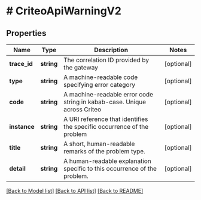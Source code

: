 # # CriteoApiWarningV2

## Properties

Name | Type | Description | Notes
------------ | ------------- | ------------- | -------------
**trace_id** | **string** | The correlation ID provided by the gateway | [optional]
**type** | **string** | A machine-readable code specifying error category | [optional]
**code** | **string** | A machine-readable error code string in kabab-case. Unique across Criteo | [optional]
**instance** | **string** | A URI reference that identifies the specific occurrence of the problem | [optional]
**title** | **string** | A short, human-readable remarks of the problem type. | [optional]
**detail** | **string** | A human-readable explanation specific to this occurrence of the problem. | [optional]

[[Back to Model list]](../../README.md#models) [[Back to API list]](../../README.md#endpoints) [[Back to README]](../../README.md)
